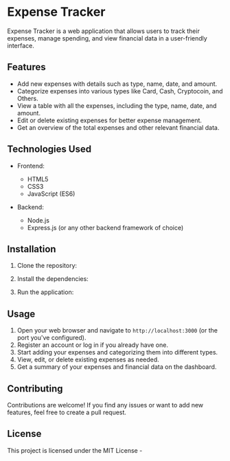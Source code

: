 
# Expense Tracker

Expense Tracker is a web application that allows users to track their expenses, manage spending, and view financial data in a user-friendly interface.

## Features

- Add new expenses with details such as type, name, date, and amount.
- Categorize expenses into various types like Card, Cash, Cryptocoin, and Others.
- View a table with all the expenses, including the type, name, date, and amount.
- Edit or delete existing expenses for better expense management.
- Get an overview of the total expenses and other relevant financial data.

## Technologies Used

- Frontend:
  - HTML5
  - CSS3
  - JavaScript (ES6)
  

- Backend:
  - Node.js
  - Express.js (or any other backend framework of choice)
 

## Installation

1. Clone the repository:




2. Install the dependencies:




3. Run the application:



## Usage

1. Open your web browser and navigate to `http://localhost:3000` (or the port you've configured).
2. Register an account or log in if you already have one.
3. Start adding your expenses and categorizing them into different types.
4. View, edit, or delete existing expenses as needed.
5. Get a summary of your expenses and financial data on the dashboard.


## Contributing

Contributions are welcome! If you find any issues or want to add new features, feel free to create a pull request.

## License

This project is licensed under the MIT License - 



